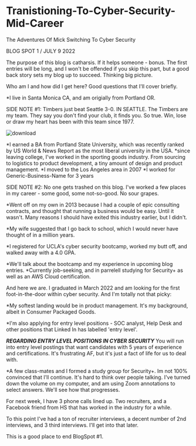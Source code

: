 # Tranistioning-To-Cyber-Security-Mid-Career
The Adventures Of Mick Switching To Cyber Security


BLOG SPOT 1 / JULY 9 2022

The purpose of this blog is catharsis. If it helps someone - bonus. The first entries will be long, and I won't be offended if you skip this part, but a good back story sets my blog up to succeed. Thinking big picture.

Who am I and how did I get here? Good questions that I'll cover briefly. 

 *I live in Santa Monica CA, and am origially from Portland OR.

SIDE NOTE #1: Timbers just beat Seattle 3-0. IN SEATTLE.
The Timbers are my team. They say you don't find your club, it finds you. So true. Win, lose or draw my heart has been with this team since 1977.


![download](https://user-images.githubusercontent.com/99157857/178126194-a6d65821-786e-4d53-a364-5d0178c6d765.png)



  *I earned a BA from Portland State University, which was recently ranked by US World & News Report as the most liberal university in the USA.
  *since leaving college, I've worked in the sporting goods industry. From sourcing to logistics to product development, a tiny amount of design and product management. 
  *I moved to the Los Angeles area in 2007
  *I worked for Generic-Business-Name for 3 years
  
  SIDE NOTE #2: No one gets trashed on this blog. I've worked a few places in my career - some good, some not-so-good. No sour grapes.
  
  *Went off on my own in 2013 because I had a couple of epic consulting contracts, and thought that running a business would be easy. Until it wasn't. Many reasons I should have exited this industry earlier, but I didn't. 
  
 *My wife suggested that I go back to school, which I would never have thought of in a million years.
 
 *I registered for UCLA's cyber security bootcamp, worked my butt off, and walked away with a 4.0 GPA.
   
  *We'll talk about the bootcamp and my experience in upcoming blog entries. 
  *Currently job-seeking, and in parrelell studying for Security+ as well as an AWS Cloud certification.
  
  And here we are. I graduated in March 2022 and am looking for the first foot-in-the-door within cyber security. And I'm totally not that picky:
  
   *My softest landing would be in product management. It's my background, albeit in Consumer Packaged Goods.
   
   *I'm also applying for entry level positions - SOC analyst, Help Desk and other positions that Linked In has labelled 'entry level'.
   
   ***REGARDING ENTRY LEVEL POSITIONS IN CYBER SECURITY***  You will run into entry level postings that want candidates  with 5 years of experience and certifications. It's frustrating AF, but it's just a fact of life for us to deal with. 
   
   *A few class-mates and I formed a study group for Security+. Im not 100% convinced that I'll continue. It's hard to think over people talking. I've turned down the volume on my computer, and am using Zoom annotations to select answers. We'll see how that progresses.
   
   For next week, I have 3 phone calls lined up. Two recruiters, and a Facebook friend from HS that has worked in the industry for a while. 
   
   To this point I've had a ton of recruiter interviews, a decent number of 2nd interviews, and 3 third interviews. I'll get into that later.
   
   
   This is a good place to end BlogSpot #1.  
  
